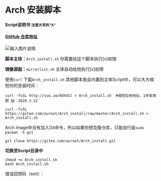 
# Arch 安装脚本
#### Script说明书 `注意大写的"A"`
#### [**GitHub 仓库地址**](https://github.com/BaSierL/Arch_install)
![输入图片说明](https://images.gitee.com/uploads/images/2020/0312/101913_b0e6e9cf_5700645.jpeg)

**脚本主体：**`Arch_install.sh`  你需要给这个脚本执行[x]权限

**镜像源副：**`mirrorlist.sh`    主体自动给他执行[x]权限


使用`curl` 下载`Arch_install.sh` 其他脚本我会内置到主体Script中，可以大大缩短你的安装时间：
```Shell
curl -fsSL http://suo.im/60X41l > Arch_install.sh  #缩短后地地址，1年有效期 始：2020.3.12
```
```Shell
curl -fsSL https://gitee.com/auroot/Arch_install/raw/master/Arch_install.sh > Arch_install.sh
```
Arch Image中没有加入Git命令，所以如果你想克隆仓库，只能自行装```sudo pacman -S git```
```Shell
git clone https://gitee.com/auroot/Arch_install.git
```
**切换至Script目录中**
```Shell
chmod +x Arch_install.sh
bash Arch_install.sh
```
错误回馈码（exit）：
